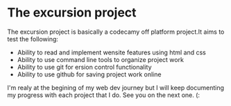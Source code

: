 # The excursion project

The excursion project is basically a codecamy off platform project.It aims to test the following:

- Ability to read and implement wensite features using html and css
- Ability to use command line tools to organize project work
- Ability to use git for ersion control functionality
- Ability to use github for saving project work online

I'm realy at the begining of my web dev journey but I will keep documenting my progress with each project that I do.
See you on the next one.
(: 